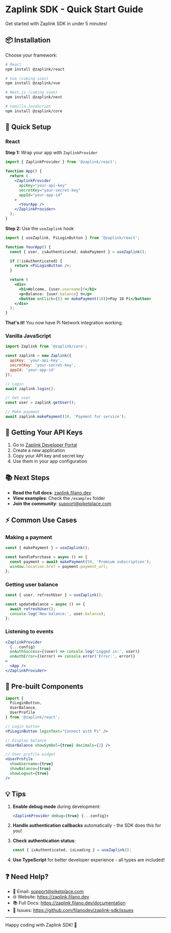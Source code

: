 # Zaplink SDK - Quick Start Guide

Get started with Zaplink SDK in under 5 minutes!

## 📦 Installation

Choose your framework:

```bash
# React
npm install @zaplink/react

# Vue (coming soon)
npm install @zaplink/vue

# Next.js (coming soon)
npm install @zaplink/next

# Vanilla JavaScript
npm install @zaplink/core
```

## 🚀 Quick Setup

### React

**Step 1:** Wrap your app with `ZaplinkProvider`

```jsx
import { ZaplinkProvider } from '@zaplink/react';

function App() {
  return (
    <ZaplinkProvider
      apiKey="your-api-key"
      secretKey="your-secret-key"
      appId="your-app-id"
    >
      <YourApp />
    </ZaplinkProvider>
  );
}
```

**Step 2:** Use the `useZaplink` hook

```jsx
import { useZaplink, PiLoginButton } from '@zaplink/react';

function YourApp() {
  const { user, isAuthenticated, makePayment } = useZaplink();

  if (!isAuthenticated) {
    return <PiLoginButton />;
  }

  return (
    <div>
      <h1>Welcome, {user.username}!</h1>
      <p>Balance: {user.balance} π</p>
      <button onClick={() => makePayment(10)}>Pay 10 Pi</button>
    </div>
  );
}
```

**That's it!** You now have Pi Network integration working.

### Vanilla JavaScript

```javascript
import Zaplink from '@zaplink/core';

const zaplink = new Zaplink({
  apiKey: 'your-api-key',
  secretKey: 'your-secret-key',
  appId: 'your-app-id'
});

// Login
await zaplink.login();

// Get user
const user = zaplink.getUser();

// Make payment
await zaplink.makePayment(10, 'Payment for service');
```

## 🔑 Getting Your API Keys

1. Go to [Zaplink Developer Portal](https://app.zaplink.filano.dev)
2. Create a new application
3. Copy your API key and secret key
4. Use them in your app configuration

## 📚 Next Steps

- **Read the full docs**: [zaplink.filano.dev](https://zaplink.filano.dev)
- **View examples**: Check the `/examples` folder
- **Join the community**: support@piketplace.com

## ⚡ Common Use Cases

### Making a payment

```jsx
const { makePayment } = useZaplink();

const handlePurchase = async () => {
  const payment = await makePayment(50, 'Premium subscription');
  window.location.href = payment.payment_url;
};
```

### Getting user balance

```jsx
const { user, refreshUser } = useZaplink();

const updateBalance = async () => {
  await refreshUser();
  console.log('New balance:', user.balance);
};
```

### Listening to events

```jsx
<ZaplinkProvider
  {...config}
  onAuthSuccess={(user) => console.log('Logged in:', user)}
  onAuthError={(error) => console.error('Error:', error)}
>
  <App />
</ZaplinkProvider>
```

## 🎨 Pre-built Components

```jsx
import {
  PiLoginButton,
  UserBalance,
  UserProfile
} from '@zaplink/react';

// Login button
<PiLoginButton loginText="Connect with Pi" />

// Display balance
<UserBalance showSymbol={true} decimals={2} />

// User profile widget
<UserProfile
  showUsername={true}
  showBalance={true}
  showLogout={true}
/>
```

## 💡 Tips

1. **Enable debug mode** during development:
   ```jsx
   <ZaplinkProvider debug={true} {...config}>
   ```

2. **Handle authentication callbacks** automatically - the SDK does this for you!

3. **Check authentication status**:
   ```jsx
   const { isAuthenticated, isLoading } = useZaplink();
   ```

4. **Use TypeScript** for better developer experience - all types are included!

## ❓ Need Help?

- 📧 Email: support@piketplace.com
- 🌐 Website: https://zaplink.filano.dev
- 📚 Full Docs: https://zaplink.filano.dev/documentation
- 🐛 Issues: https://github.com/filanodev/zaplink-sdk/issues

---

Happy coding with Zaplink SDK! 🚀
